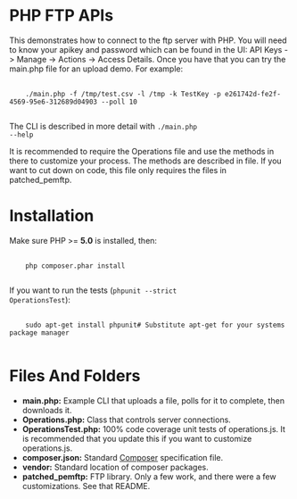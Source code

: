 PHP FTP APIs
============

This demonstrates how to connect to the ftp server with PHP. You will need to know your apikey and password which can be found in the UI: API Keys -\> Manage -\> Actions -\> Access Details. Once you
have that you can try the main.php file for an upload demo. For example:
<pre>
  <code>
    ./main.php -f /tmp/test.csv -l /tmp -k TestKey -p e261742d-fe2f-4569-95e6-312689d04903 --poll 10
  </code>
</pre>
The CLI is described in more detail with <code>./main.php --help</code>

It is recommended to require the Operations file and use the methods in there to customize your process. The methods are described in file. If you want to cut down on code, this file only requires the files in patched_pemftp.

Installation
============
Make sure PHP \>= <b>5.0</b> is installed, then: 
<pre>
  <code>
    php composer.phar install
  </code>
</pre>

If you want to run the tests (<code>phpunit --strict OperationsTest</code>):

<pre>
  <code>
    sudo apt-get install phpunit# Substitute apt-get for your systems package manager
  </code>
</pre>

Files And Folders
=================
* **main.php:** Example CLI that uploads a file, polls for it to complete, then downloads it.
* **Operations.php:** Class that controls server connections.
* **OperationsTest.php:** 100% code coverage unit tests of operations.js. It is recommended that you update this if you want to customize operations.js.
* **composer.json:** Standard [Composer](https://getcomposer.org/doc/01-basic-usage.md) specification file.
* **vendor:** Standard location of composer packages.
* **patched_pemftp:** FTP library. Only a few work, and there were a few customizations. See that README.